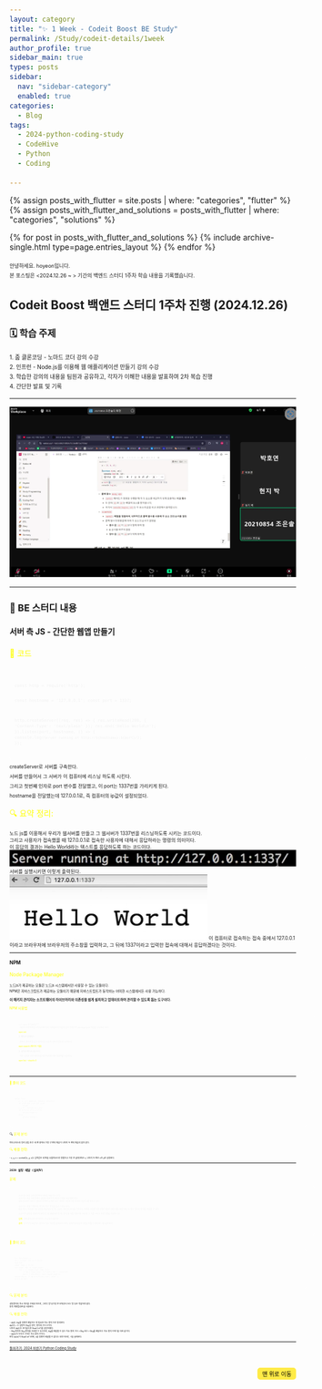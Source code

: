 ```yaml
---
layout: category
title: "✨ 1 Week - Codeit Boost BE Study"
permalink: /Study/codeit-details/1week
author_profile: true
sidebar_main: true
types: posts
sidebar:
  nav: "sidebar-category"
  enabled: true
categories:
  - Blog
tags:
  - 2024-python-coding-study
  - CodeHive
  - Python
  - Coding
    
---
```




{% assign posts_with_flutter = site.posts | where: "categories", "flutter" %}
{% assign posts_with_flutter_and_solutions = posts_with_flutter | where: "categories", "solutions" %}

{% for post in posts_with_flutter_and_solutions %}
  {% include archive-single.html type=page.entries_layout %}
{% endfor %}  



<span style="font-size:65%">안녕하세요. hoyeon입니다.<br>
본 포스팅은 <2024.12.26 ~ > 기간의 백엔드 스터디 1주차 학습 내용을 기록했습니다.</span>


## Codeit Boost 백앤드 스터디 1주차 진행 (2024.12.26)

### 🗓️ 학습 주제

<span style="font-size:70%">
1. 줌 클론코딩 - 노마드 코더 <Nomad Coders> 강의 수강</span><br>
<span style="font-size:70%">
2. 인프런 - Node.js를 이용해 웹 애플리케이션 만들기 강의 수강</span><br>
<span style="font-size:70%">
3. 학습한 강의의 내용을 팀원과 공유하고, 각자가 이해한 내용을 발표하며 2차 복습 진행</span><br>
<span style="font-size:70%">
4. 간단한 발표 및 기록 </span>
 



---   



<img src="https://raw.githubusercontent.com/park-hoyeon/park-hoyeon.github.io/master/_pages/Study/images/BE1.png">



---
### 📝 BE 스터디 내용

#### 서버 측 JS - 간단한 웹앱 만들기


<span style="color:yellow"> 📝 코드</span>

<link rel="stylesheet" href="https://cdnjs.cloudflare.com/ajax/libs/highlight.js/11.8.0/styles/atom-one-dark.min.css">
<script src="https://cdnjs.cloudflare.com/ajax/libs/highlight.js/11.8.0/highlight.min.js"></script>
<script>hljs.highlightAll();</script>

<div style="font-size:60%; padding:8px; border: 1px solid rgba(255, 255, 255, 0.2); border-radius:5px; background-color: rgba(255, 255, 255, 0.05); color: #f1f1f1; width: 100%; margin-left: 0; margin-right: 0; text-align: left; font-family: monospace;">
  <pre><code class="java">
const http = require('http');

const hostname = '127.0.0.1';
const port = 1337;

http.createServer((req, res) => {
 res.writeHead(200, { 'Content-Type': 'text/plain' });
 res.end('Hello World\n');
}).listen(port, hostname, () => {
 console.log(`Server running at http://${hostname}:${port}/`);
});
  </code></pre>
</div>


<span style="font-size:60%">
createServer로 서버를 구축한다.<br> 
서버를 만들어서 그 서버가 이 컴퓨터에 리스닝 하도록 시킨다. <br>
그리고 첫번째 인자로 port 변수를 전달했고, 이 port는 1337번을 가리키게 된다.<br>
hostname을 전달했는데 127.0.0.1로, 즉 컴퓨터의 ip값이 설정되었다.<br/>
</span>  



<span style="color:yellow">🔍 요약 정리:</span><br>
<div style="font-size:60%">
노드 js를 이용해서 우리가 웹서버를 만들고 그 웹서버가 1337번을 리스닝하도록 시키는 코드이다.<br> 
그리고 사용자가 접속했을 때 127.0.0.1로 접속한 사용자에 대해서 응답하라는 명령의 의미이다.<br>
이 응답의 결과는 Hello World라는 텍스트를 응답하도록 하는 코드이다.</span> <br/>

<img src="https://raw.githubusercontent.com/park-hoyeon/park-hoyeon.github.io/master/_pages/Study/images/1-1.png">
서버를 실행시키면 이렇게 출력된다.<br>   


<img src="https://raw.githubusercontent.com/park-hoyeon/park-hoyeon.github.io/master/_pages/Study/images/1-2.png">
이 컴퓨터로 접속하는 접속 중에서 127.0.0.1이라고 브라우저에 브라우저의 주소창을 입력하고, 그 뒤에 1337이라고 입력한 접속에 대해서 응답하겠다는 것이다.<br>   

---  


#### NPM 
<span style="color:yellow">Node Package Manager</span><br>

<span style="font-size:70%">
노드js가 제공하는 모듈은 노드js 시스템에서만 사용할 수 있는 모듈이다.<br> 
NPM은 자바스크립트가 제공하는 모듈이기 때문에 자바스트립트가 동작하는 어떠한 시스템에서든 사용 가능하다.<br>

**이 패키지 관리자는 소프트웨어의 라이브러리와 의존성을 쉽게 설치하고 업데이트하며 관리할 수 있도록 돕는 도구이다.** 
</span><br>




<span style="color:yellow">NPM 사용법</span><br>
<div style="font-size:60%; padding:15px; border: 1px solid rgba(255, 255, 255, 0.2); border-radius:5px; background-color: rgba(255, 255, 255, 0.05); color: #f1f1f1; width: 100%; margin-left: 0; margin-right: 0; text-align: left;">
**1. npm 초기화하기** <br>
: 새로운 프로젝트를 시작하려면 먼저 터미널에서 다음과 같은 명령어로 package.json 파일을 생성해야 한다.<br>

<span style="color:yellow">npm init</span><br>  


**2. 패키지 검색하기** <br>

: 원하는 패키지를 찾기 위해서는 다음과 같은 방법으로 검색한다.<br>

<span style="color:yellow">npm search [패키지 이름]</span><br>   


**3. 설치된 패키지 확인하기** <br>

: 이미 설치된 모든 패키지를 확인하려면 아래 명령어를 사용한다.<br>

<span style="color:yellow">npm list --depth=0</span><br> 
</div>

---

<span style="color:yellow">📝 풀이 코드</span>
<link rel="stylesheet" href="https://cdnjs.cloudflare.com/ajax/libs/highlight.js/11.8.0/styles/atom-one-dark.min.css">
<script src="https://cdnjs.cloudflare.com/ajax/libs/highlight.js/11.8.0/highlight.min.js"></script>
<script>hljs.highlightAll();</script>
<div style="font-size:60%; padding:8px; border: 1px solid rgba(255, 255, 255, 0.2); border-radius:5px; background-color: rgba(255, 255, 255, 0.05); color: #f1f1f1; width: 100%; margin-left: 0; margin-right: 0; text-align: left; font-family: monospace;">
  <pre><code class="python">
while True:
    x, y, z = map(int, input().split())
    if x==0 and y==0 and z==0:
        break
    x,y,z = sorted([x,y,z])
    if z**2 == x**2 + y**2:
        print("right")
    else:
        print("wrong")
  </code></pre>
</div>  


🔍 <span style="color:yellow"> 문제 분석:</span>
<div style="font-size:60%">
피타고라스의 정리 성립 조건: 세 변 중에서 가장 긴 변의 제곱이 나머지 두 변의 제곱의 합과 같다.<br/>
</div>  

<span style="color:yellow">🔍 해결 전략:</span><br>
<div style="font-size:60%">
- x, y, z = sorted([x, y, z]): 입력받은 세 변을 오름차순으로 정렬하고 가장 큰 값(빗변)은 z, 나머지 두 변은 x와 y로 설정한다.<br/>
</div>  

---

#### `2839 설탕 배달 (실버Ⅳ)`<br>
<span style="color:yellow">문제</span><br>

<div style="font-size:60%; border: 1px solid rgba(255, 255, 255, 0.2); padding: 15px; border-radius: 5px; background-color: rgba(255, 255, 255, 0.05); color: #f1f1f1; width: 100%; margin-left: 0; margin-right: 0; text-align: left;">
상근이는 요즘 설탕공장에서 설탕을 배달하고 있다.<br> 
상근이는 지금 사탕가게에 설탕을 정확하게 N킬로그램을 배달해야 한다.<br>
설탕공장에서 만드는 설탕은 봉지에 담겨져 있다. 봉지는 3킬로그램 봉지와 5킬로그램 봉지가 있다.<br>  

상근이는 귀찮기 때문에, 최대한 적은 봉지를 들고 가려고 한다.<br> 
예를 들어, 18킬로그램 설탕을 배달해야 할 때, 3킬로그램 봉지 6개를 가져가도 되지만, 5킬로그램 3개와 3킬로그램 1개를 배달하면, 더 적은 개수의 봉지를 배달할 수 있다.<br>  

상근이가 설탕을 정확하게 N킬로그램 배달해야 할 때, 봉지 몇 개를 가져가면 되는지 그 수를 구하는 프로그램을 작성하시오.<br/>  

<span style="color:yellow">입력</span>: 첫째 줄에 N이 주어진다. (3 ≤ N ≤ 5000)<br/>  

<span style="color:yellow">출력</span>: 상근이가 배달하는 봉지의 최소 개수를 출력한다. 만약, 정확하게 N킬로그램을 만들 수 없다면 -1을 출력한다.<br/>
</div>  


<span style="color:yellow">📝 풀이 코드 </span>
<link rel="stylesheet" href="https://cdnjs.cloudflare.com/ajax/libs/highlight.js/11.8.0/styles/atom-one-dark.min.css">
<script src="https://cdnjs.cloudflare.com/ajax/libs/highlight.js/11.8.0/highlight.min.js"></script>
<script>hljs.highlightAll();</script>
<div style="font-size:60%; padding:8px; border: 1px solid rgba(255, 255, 255, 0.2); border-radius:5px; background-color: rgba(255, 255, 255, 0.05); color: #f1f1f1; width: 100%; margin-left: 0; margin-right: 0; text-align: left; font-family: monospace;">
  <pre><code class="python">
n = int(input())
dp = [float('inf')] * (n+1)
dp[0]=0
sugar_bags = [3,5]
for sugar_bag in sugar_bags:
    for i in range(sugar_bag, n+1):
        if dp[i-sugar_bag] == float('inf'): continue
        dp[i] = min(dp[i], dp[i-sugar_bag]+1)
answer=dp[n] if dp[n]!=float('inf') else -1
print(answer)
  </code></pre>
</div>  


<span style="color:yellow"> 🔍 문제 분석:</span>
<div style="font-size:60%">
설탕봉지의 최소 개수를 구해야 하므로, 그리디 방식(가장 큰 단위부터 쓰는 방식)은 적합하지 않다.<br>
동적 계획법(DP)을 사용한다.<br/>
</div>  


<span style="color:yellow">🔍 해결 전략:</span><br>
<div style="font-size:60%">
- dp[i]: ikg를 정확히 배달하는 데 필요한 최소 봉지 수로 정의한다.<br> 
  dp[0] = 0: 설탕이 0kg일 경우, 봉지의 수는 0이다.<br>
  나머지 dp[i]는 초기값으로 float('inf')를 설정하였다.<br> 
- 3kg 봉지와 5kg 봉지를 사용할 수 있으므로, ikg를 배달할 수 있는 최소 봉지 수는 i-3kg 또는 i-5kg를 배달하는 최소 봉지 수에 1을 더한 값이다.<br>
- dp[n]이 우리가 구하는 최소 봉지 수이다.<br> 
  만약 dp[n]이 float('inf')라면, n을 정확히 배달할 수 없다는 의미이므로, -1을 출력한다.<br>
</div>  


---




[돌아가기: 2024 하반기 Python Coding Study](https://park-hoyeon.github.io/Study/Codeit%20Boost%20BE%20Study/)  


<div style="text-align: right; margin-top: 30px;">
  <button onclick="scrollToTop()" style="
    padding: 10px 15x; 
    background-color: #FFEB46; 
    color: black; 
    border: 2px solid #FFEB46; 
    border-radius: 5px; 
    cursor: pointer; 
    font-size: 10px;">
    맨 위로 이동
  </button>
</div>

<script>
  // 맨 위로 이동하는 함수
  function scrollToTop() {
    window.scrollTo({ top: 0, behavior: 'smooth' });
  }
</script>
